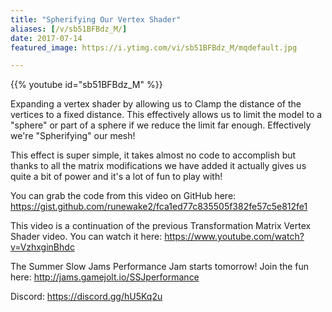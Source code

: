 ```yaml
---
title: "Spherifying Our Vertex Shader"
aliases: [/v/sb51BFBdz_M/]
date: 2017-07-14
featured_image: https://i.ytimg.com/vi/sb51BFBdz_M/mqdefault.jpg

---
```


{{% youtube id="sb51BFBdz_M" %}}

Expanding a vertex shader by allowing us to Clamp the distance of the vertices to a fixed distance. This effectively allows us to limit the model to a "sphere" or part of a sphere if we reduce the limit far enough. Effectively we're "Spherifying" our mesh!

This effect is super simple, it takes almost no code to accomplish but thanks to all the matrix modifications we have added it actually gives us quite a bit of power and it's a lot of fun to play with!

You can grab the code from this video on GitHub here: https://gist.github.com/runewake2/fca1ed77c835505f382fe57c5e812fe1

This video is a continuation of the previous Transformation Matrix Vertex Shader video. You can watch it here: https://www.youtube.com/watch?v=VzhxginBhdc

The Summer Slow Jams Performance Jam starts tomorrow! Join the fun here: http://jams.gamejolt.io/SSJperformance

Discord: https://discord.gg/hU5Kq2u